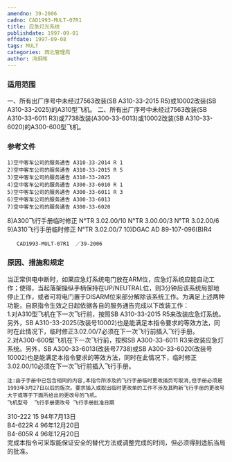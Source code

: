```yaml
---
amendno: 39-2006  
cadno: CAD1993-MULT-07R1  
title: 应急灯光系统  
publishdate: 1997-09-01  
effdate: 1997-09-08  
tags: MULT  
categories: 西北管理局  
author: 冯炯晖  
---
```

  
### 适用范围  
一、所有出厂序号中未经过7563改装(SB A310-33-2015 R5)或10002改装(SB A310-33-2025)的A310型飞机。
二、所有出厂序号中未经过7563改装(SB A310-33-6011 R3)或7738改装(A300-33-6013)或10002改装(SB A310-33-6020)的A300-600型飞机。  
  
<!--more-->  
### 参考文件  
    1)空中客车公司的服务通告 A310-33-2014 R 1  
    2)空中客车公司的服务通告 A310-33-2015 R 5  
    3)空中客车公司的服务通告 A310-33-2025  
    4)空中客车公司的服务通告 A300-33-6010 R 1  
    5)空中客车公司的服务通告 A300-33-6011 R 3  
    6)空中客车公司的服务通告 A300-33-6013  
    7)空中客车公司的服务通告 A300-33-6020  
8)A300飞行手册临时修正 N°TR 3.02.00/10           N°TR 3.00.00/3           N°TR 3.02.00/6  
9)A310飞行手册临时修正 N°TR 3.02.00/7     10)DGAC AD 89-107-096(B)R4  
  
       CAD1993-MULT-07R1  ／39-2006  
  
### 原因、措施和规定  
当正常供电中断时，如果应急灯系统电门放在ARM位，应急灯系统应能自动工作；使得，当起落架操纵手柄保持在UP/NEUTRAL位，则3分钟后该系统局部地停止工作，或者可将电门置于DISARM位来部分解除该系统工作。为满足上述两种功能，自原指令生效之日起依据各自的服务通告完成以下改装工作：  
    1.对A310型飞机在下一次飞行前，按照SB A310-33-2015 R5来改装应急灯系统。另外，SB A310-33-2025(改装号10002)也是能满足本指令要求的等效方法，同时在此情况下，临时修正3.02.00/7必须在下一次飞行前插入飞行手册。  
    2.对A300-600型飞机在下一次飞行前，按照SB A300-33-6011 R3来改装应急灯系统。另外，SB A300-33-6013(改装号7738)或SB A300-33-6020(改装号10002)也是能满足本指令要求的等效方法，同时在此情况下，临时修正3.02.00/10必须在下一次飞行前插入飞行手册。  
  
    注:由于手册中已包含相同的内容,本指令所涉及的飞行手册临时更改插页可取消,但手册必须是1993年3月27日以后的版次。要求插入或取出临时更改单的工作不涉及其昀新飞行手册的更改号大于或等于下面所给出的更改号的飞机。  
    飞机型号  飞行手册更改号 飞行手册批准日期  
310-222 15             94年7月13日  
B4-622R 4             96年12月20日  
 B4-605R 4             96年12月20日  
    完成本指令可采取能保证安全的替代方法或调整完成的时间，但必须得到适航当局的批准。  
